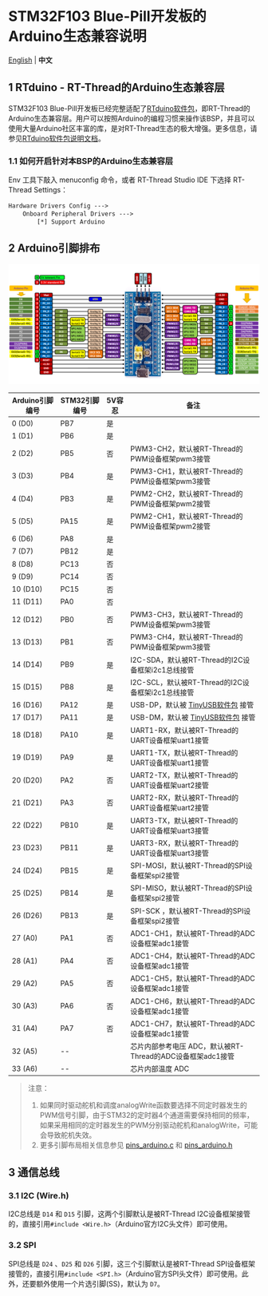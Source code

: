 # STM32F103 Blue-Pill开发板的Arduino生态兼容说明

[English](README.md) | **中文**

## 1 RTduino - RT-Thread的Arduino生态兼容层

STM32F103 Blue-Pill开发板已经完整适配了[RTduino软件包](https://github.com/RTduino/RTduino)，即RT-Thread的Arduino生态兼容层。用户可以按照Arduino的编程习惯来操作该BSP，并且可以使用大量Arduino社区丰富的库，是对RT-Thread生态的极大增强。更多信息，请参见[RTduino软件包说明文档](https://github.com/RTduino/RTduino)。

### 1.1 如何开启针对本BSP的Arduino生态兼容层

Env 工具下敲入 menuconfig 命令，或者 RT-Thread Studio IDE 下选择 RT-Thread Settings：

```Kconfig
Hardware Drivers Config --->
    Onboard Peripheral Drivers --->
        [*] Support Arduino
```

## 2 Arduino引脚排布

![blue-pill-f103-pinout](blue-pill-f103-pinout.png)

| Arduino引脚编号 | STM32引脚编号 | 5V容忍 | 备注                                                                        |
| ----------- | --------- | ---- | ------------------------------------------------------------------------- |
| 0 (D0)      | PB7       | 是    |                                                                           |
| 1 (D1)      | PB6       | 是    |                                                                           |
| 2 (D2)      | PB5       | 否    | PWM3-CH2，默认被RT-Thread的PWM设备框架pwm3接管                                       |
| 3 (D3)      | PB4       | 是    | PWM3-CH1，默认被RT-Thread的PWM设备框架pwm3接管                                       |
| 4 (D4)      | PB3       | 是    | PWM2-CH2，默认被RT-Thread的PWM设备框架pwm2接管                                       |
| 5 (D5)      | PA15      | 是    | PWM2-CH1，默认被RT-Thread的PWM设备框架pwm2接管                                       |
| 6 (D6)      | PA8       | 是    |                                                                           |
| 7 (D7)      | PB12      | 是    |                                                                           |
| 8 (D8)      | PC13      | 否    |                                                                           |
| 9 (D9)      | PC14      | 否    |                                                                           |
| 10 (D10)    | PC15      | 否    |                                                                           |
| 11 (D11)    | PA0       | 否    |                                                                           |
| 12 (D12)    | PB0       | 否    | PWM3-CH3，默认被RT-Thread的PWM设备框架pwm3接管                                       |
| 13 (D13)    | PB1       | 否    | PWM3-CH4，默认被RT-Thread的PWM设备框架pwm3接管                                       |
| 14 (D14)    | PB9       | 是    | I2C-SDA，默认被RT-Thread的I2C设备框架i2c1总线接管                                      |
| 15 (D15)    | PB8       | 是    | I2C-SCL，默认被RT-Thread的I2C设备框架i2c1总线接管                                      |
| 16 (D16)    | PA12      | 是    | USB-DP，默认被 [TinyUSB软件包](https://github.com/RT-Thread-packages/tinyusb) 接管 |
| 17 (D17)    | PA11      | 是    | USB-DM，默认被 [TinyUSB软件包](https://github.com/RT-Thread-packages/tinyusb) 接管 |
| 18 (D18)    | PA10      | 是    | UART1-RX，默认被RT-Thread的UART设备框架uart1接管                                     |
| 19 (D19)    | PA9       | 是    | UART1-TX，默认被RT-Thread的UART设备框架uart1接管                                     |
| 20 (D20)    | PA2       | 否    | UART2-TX，默认被RT-Thread的UART设备框架uart2接管                                     |
| 21 (D21)    | PA3       | 否    | UART2-RX，默认被RT-Thread的UART设备框架uart2接管                                     |
| 22 (D22)    | PB10      | 是    | UART3-TX，默认被RT-Thread的UART设备框架uart3接管                                     |
| 23 (D23)    | PB11      | 是    | UART3-RX，默认被RT-Thread的UART设备框架uart3接管                                     |
| 24 (D24)    | PB15      | 是    | SPI-MOSI，默认被RT-Thread的SPI设备框架spi2接管                                       |
| 25 (D25)    | PB14      | 是    | SPI-MISO，默认被RT-Thread的SPI设备框架spi2接管                                       |
| 26 (D26)    | PB13      | 是    | SPI-SCK ，默认被RT-Thread的SPI设备框架spi2接管                                       |
| 27 (A0)     | PA1       | 否    | ADC1-CH1，默认被RT-Thread的ADC设备框架adc1接管                                       |
| 28 (A1)     | PA4       | 否    | ADC1-CH4，默认被RT-Thread的ADC设备框架adc1接管                                       |
| 29 (A2)     | PA5       | 否    | ADC1-CH5，默认被RT-Thread的ADC设备框架adc1接管                                       |
| 30 (A3)     | PA6       | 否    | ADC1-CH6，默认被RT-Thread的ADC设备框架adc1接管                                       |
| 31 (A4)     | PA7       | 否    | ADC1-CH7，默认被RT-Thread的ADC设备框架adc1接管                                       |
| 32 (A5)     | --        |      | 芯片内部参考电压 ADC，默认被RT-Thread的ADC设备框架adc1接管                                   |
| 33 (A6)     | --        |      | 芯片内部温度 ADC                                                                |

> 注意：
> 
> 1. 如果同时驱动舵机和调度analogWrite函数要选择不同定时器发生的PWM信号引脚，由于STM32的定时器4个通道需要保持相同的频率，如果采用相同的定时器发生的PWM分别驱动舵机和analogWrite，可能会导致舵机失效。
> 2. 更多引脚布局相关信息参见 [pins_arduino.c](pins_arduino.c) 和 [pins_arduino.h](pins_arduino.h)

## 3 通信总线

### 3.1 I2C (Wire.h)

I2C总线是 `D14` 和 `D15` 引脚，这两个引脚默认是被RT-Thread I2C设备框架接管的，直接引用`#include <Wire.h>`（Arduino官方I2C头文件）即可使用。

### 3.2 SPI

SPI总线是 `D24` 、`D25` 和 `D26` 引脚，这三个引脚默认是被RT-Thread SPI设备框架接管的，直接引用`#include <SPI.h>`（Arduino官方SPI头文件）即可使用。此外，还要额外使用一个片选引脚(SS)，默认为 `D7`。
